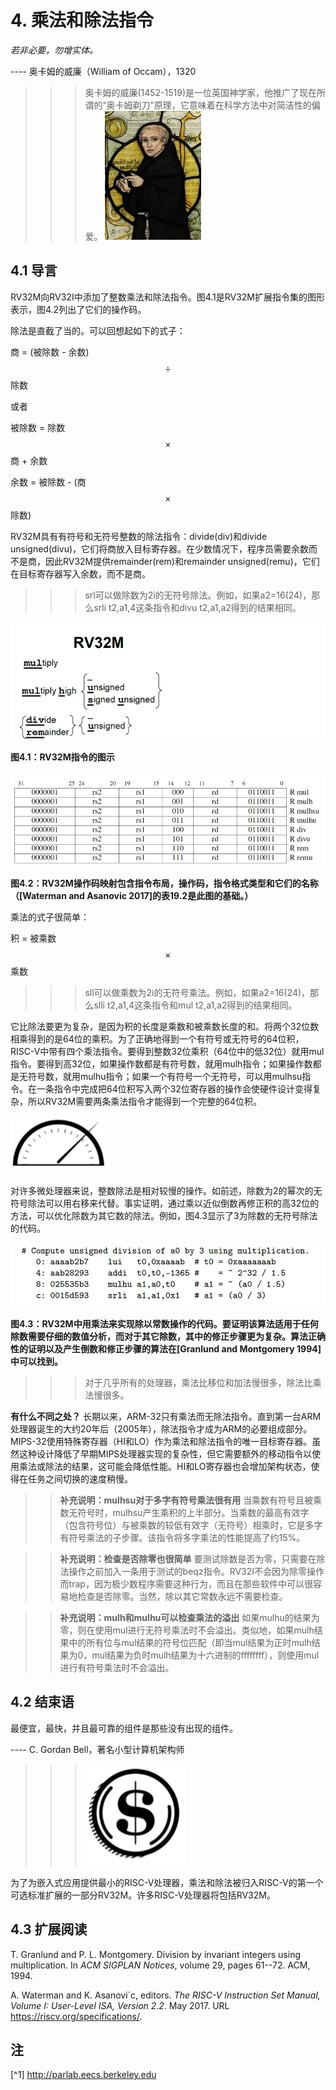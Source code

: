 # 4. 乘法和除法指令

*若非必要，勿增实体。*

---- 奥卡姆的威廉（William of Occam），1320

>>>奥卡姆的威廉(1452-1519)是一位英国神学家，他推广了现在所谓的“奥卡姆剃刀”原理，它意味着在科学方法中对简洁性的偏爱。
>>>![](pics/WilliamOccam.png)

## 4.1 导言

RV32M向RV32I中添加了整数乘法和除法指令。图4.1是RV32M扩展指令集的图形表示，图4.2列出了它们的操作码。

除法是直截了当的。可以回想起如下的式子：

商 = (被除数 - 余数) $$\div$$除数

或者

被除数 = 除数 $$\times$$ 商 + 余数

余数 = 被除数 - (商 $$\times$$除数)

RV32M具有有符号和无符号整数的除法指令：divide(div)和divide unsigned(divu)，它们将商放入目标寄存器。在少数情况下，程序员需要余数而不是商，因此RV32M提供remainder(rem)和remainder unsigned(remu)，它们在目标寄存器写入余数，而不是商。

>>>srl可以做除数为2i的无符号除法。例如，如果a2=16(24)，那么srli t2,a1,4这条指令和divu t2,a1,a2得到的结果相同。

![](pics/4.1.png)

**图4.1：RV32M指令的图示**

![](pics/4.2.png)

**图4.2：RV32M操作码映射包含指令布局，操作码，指令格式类型和它们的名称（\[Waterman and Asanovic 2017\]的表19.2是此图的基础。）**

乘法的式子很简单：

积 = 被乘数 $$\times$$乘数

>>>sll可以做乘数为2i的无符号乘法。例如，如果a2=16(24)，那么slli t2,a1,4这条指令和mul t2,a1,a2得到的结果相同。

它比除法要更为复杂，是因为积的长度是乘数和被乘数长度的和。将两个32位数相乘得到的是64位的乘积。为了正确地得到一个有符号或无符号的64位积，RISC-V中带有四个乘法指令。要得到整数32位乘积（64位中的低32位）就用mul指令。要得到高32位，如果操作数都是有符号数，就用mulh指令；如果操作数都是无符号数，就用mulhu指令；如果一个有符号一个无符号，可以用mulhsu指令。在一条指令中完成把64位积写入两个32位寄存器的操作会使硬件设计变得复杂，所以RV32M需要两条乘法指令才能得到一个完整的64位积。

![](pics/icon3.png)

对许多微处理器来说，整数除法是相对较慢的操作。如前述，除数为2的幂次的无符号除法可以用右移来代替。事实证明，通过乘以近似倒数再修正积的高32位的方法，可以优化除数为其它数的除法。例如，图4.3显示了3为除数的无符号除法的代码。

![](pics/4.3.png)

**图4.3：RV32M中用乘法来实现除以常数操作的代码。要证明该算法适用于任何除数需要仔细的数值分析，而对于其它除数，其中的修正步骤更为复杂。算法正确性的证明以及产生倒数和修正步骤的算法在\[Granlund and Montgomery 1994\]中可以找到。**

>>>对于几乎所有的处理器，乘法比移位和加法慢很多，除法比乘法慢很多。

**有什么不同之处？** 长期以来，ARM-32只有乘法而无除法指令。直到第一台ARM处理器诞生的大约20年后（2005年），除法指令才成为ARM的必要组成部分。MIPS-32使用特殊寄存器（HI和LO）作为乘法和除法指令的唯一目标寄存器。虽然这种设计降低了早期MIPS处理器实现的复杂性，但它需要额外的移动指令以使用乘法或除法的结果，这可能会降低性能。HI和LO寄存器也会增加架构状态，使得在任务之间切换的速度稍慢。

>>**补充说明：mulhsu对于多字有符号乘法很有用**
>>当乘数有符号且被乘数无符号时，mulhsu产生乘积的上半部分。当乘数的最高有效字（包含符号位）与被乘数的较低有效字（无符号）相乘时，它是多字有符号乘法的子步骤。该指令将多字乘法的性能提高了约15%。

>>**补充说明：检查是否除零也很简单**
>>要测试除数是否为零，只需要在除法操作之前加入一条用于测试的beqz指令。RV32I不会因为除零操作而trap，因为极少数程序需要这种行为，而且在那些软件中可以很容易地检查是否除零。当然，除以其它常数永远不需要检查。

>>**补充说明：mulh和mulhu可以检查乘法的溢出**
>>如果mulhu的结果为零，则在使用mul进行无符号乘法时不会溢出。类似地，如果mulh结果中的所有位与mul结果的符号位匹配（即当mul结果为正时mulh结果为0，mul结果为负时mulh结果为十六进制的ffffffff），则使用mul进行有符号乘法时不会溢出。

## 4.2 结束语

最便宜，最快，并且最可靠的组件是那些没有出现的组件。

---- C. Gordan Bell，著名小型计算机架构师

>>>![](pics/icon1.png)

为了为嵌入式应用提供最小的RISC-V处理器，乘法和除法被归入RISC-V的第一个可选标准扩展的一部分RV32M。许多RISC-V处理器将包括RV32M。

## 4.3 扩展阅读

T. Granlund and P. L. Montgomery. Division by invariant integers using multiplication. In *ACM SIGPLAN Notices*, volume 29, pages 61--72. ACM, 1994.

A. Waterman and K. Asanovi´c, editors. *The RISC-V Instruction Set Manual, Volume I: User-Level ISA, Version 2.2*. May 2017. URL https://riscv.org/specifications/.

## 注

[^1] http://parlab.eecs.berkeley.edu
